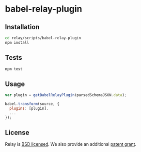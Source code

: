 # babel-relay-plugin

## Installation

```sh
cd relay/scripts/babel-relay-plugin
npm install
```

## Tests

```sh
npm test
```

## Usage

```js
var plugin = getBabelRelayPlugin(parsedSchemaJSON.data);

babel.transform(source, {
  plugins: [plugin],
  ...
});
```

## License

Relay is [BSD licensed](./LICENSE). We also provide an additional [patent grant](./PATENTS).
